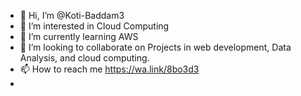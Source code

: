 - 👋 Hi, I’m @Koti-Baddam3
- 👀 I’m interested in Cloud Computing
- 🌱 I’m currently learning AWS
- 💞️ I’m looking to collaborate on Projects in web development, Data Analysis, and cloud computing.
- 📫 How to reach me https://wa.link/8bo3d3
- 

<!---
Koti-Baddam3/Koti-Baddam3 is a ✨ special ✨ repository because its `README.md` (this file) appears on your GitHub profile.
You can click the Preview link to take a look at your changes.
--->
